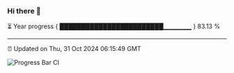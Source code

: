 ### Hi there 👋

⏳ Year progress { ████████████████████████▁▁▁▁▁▁ } 83.13 %

---

⏰ Updated on Thu, 31 Oct 2024 06:15:49 GMT

![Progress Bar CI](https://github.com/code-lakshay/GitHub-Actions-Demo/workflows/Progress%20Bar%20CI/badge.svg)
